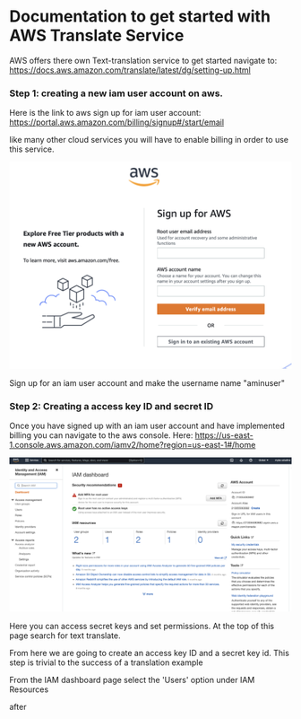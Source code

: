 # Documentation to get started with AWS Translate Service

AWS offers there own Text-translation service to get started navigate to: https://docs.aws.amazon.com/translate/latest/dg/setting-up.html

### Step 1: creating a new iam user account on aws.
Here is the link to aws sign up for iam user account:
https://portal.aws.amazon.com/billing/signup#/start/email

like many other cloud services you will have to enable billing in order to use this service.



![](images/a1.png)

Sign up for an iam user account and make the username name "aminuser"

### Step 2: Creating a access key ID and secret ID

Once you have signed up with an iam user account and have implemented billing you can navigate to the aws console. Here:
https://us-east-1.console.aws.amazon.com/iamv2/home?region=us-east-1#/home

![](images/a3.png)

Here you can access secret keys and set permissions.
At the top of this page search for text translate.

From here we are going to create an access key ID and a secret key id.
This step is trivial to the success of a translation example

From the IAM dashboard page select the 'Users' option under IAM Resources

after 
